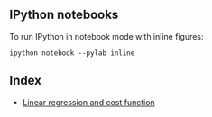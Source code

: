 IPython notebooks
-----------------

To run IPython in notebook mode with inline figures:

    ipython notebook --pylab inline

Index
-----
* [Linear regression and cost function](http://nbviewer.ipython.org/urls/raw.githubusercontent.com/dannyparton/ml-notes/master/coursera/Linear%20regression,%20cost%20function.ipynb)
